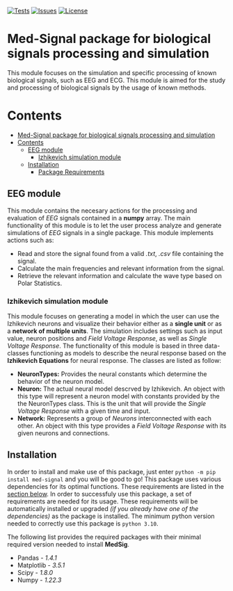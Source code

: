 [![Tests](https://github.com/Rionzagal/MedSig/actions/workflows/tests.yml/badge.svg)](https://github.com/Rionzagal/MedSig/actions)
[![Issues](https://img.shields.io/github/issues/Rionzagal/MedSig)](https://github.com/Rionzagal/MedSig/issues)
[![License](https://img.shields.io/github/license/Rionzagal/MedSig)](./LICENSE)

# Med-Signal package for biological signals processing and simulation
This module focuses on the simulation and specific processing of known biological signals, such as EEG and ECG. This module is aimed for the study and processing of biological signals by the usage of known methods.

# Contents
- [Med-Signal package for biological signals processing and simulation](#med-signal-package-for-biological-signals-processing-and-simulation)
- [Contents](#contents)
  - [EEG module](#eeg-module)
    - [Izhikevich simulation module](#izhikevich-simulation-module)
  - [Installation](#installation)
    - [Package Requirements](#package-requirements)

## EEG module
This module contains the necesary actions for the processing and evaluation of *EEG* signals contained in a **numpy** array. The main functionality of this module is to let the user process analyze and generate simulations of *EEG* signals in a single package. This module implements actions such as:

- Read and store the signal found from a valid _.txt_, _.csv_ file containing the signal.
- Calculate the main frequencies and relevant information from the signal.
- Retrieve the relevant information and calculate the wave type based on Polar Statistics.

### Izhikevich simulation module
This module focuses on generating a model in which the user can use the Izhikevich neurons and visualize their behavior either as a **single unit** or as a **network of multiple units**. The simulation includes settings such as input value, neuron positions and *Field Voltage Response*, as well as *Single Voltage Response*. The functionality of this module is based in three data-classes functioning as models to describe the neural response based on the **Izhikevich Equations** for neural response. The classes are listed as follow:

- **NeuronTypes:** Provides the neural constants which determine the behavior of the neuron model.
- **Neuron:** The actual neural model descrved by Izhikevich. An object with this type will represent a neuron model with constants provided by the the NeuronTypes class. This is the unit that will provide the *Single Voltage Response* with a given time and input.
- **Network:** Represents a group of *Neurons* interconnected with each other. An object with this type provides a *Field Voltage Response* with its given neurons and connections.

## Installation
In order to install and make use of this package, just enter `python -m pip install med-signal` and you will be good to go! This package uses various dependencies for its optimal functions. These requirements are listed in the [section below](#package-requirements).
In order to successfuly use this package, a set of requirements are needed for its usage. These requirements will be automatically installed or upgraded *(if you already have one of the dependencies)* as the package is installed. The minimum python version needed to correctly use this package is `python 3.10`.

The following list provides the required packages with their minimal required version needed to install **MedSig**.
- Pandas - *1.4.1*
- Matplotlib - *3.5.1*
- Scipy - *1.8.0*
- Numpy - *1.22.3*
